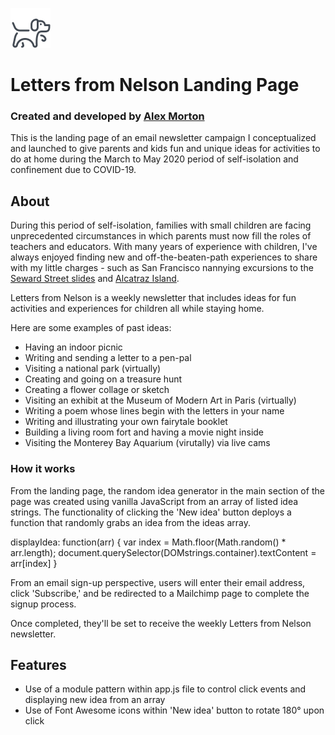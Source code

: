![cartoon dog](resources/images/favicon.png)

# Letters from Nelson Landing Page 

### Created and developed by [Alex Morton](https://alexlsalt.github.io/)  

This is the landing page of an email newsletter campaign I conceptualized and launched to give parents and kids fun and unique ideas 
for activities to do at home during the March to May 2020 period of self-isolation and confinement due to COVID-19.

## About

During this period of self-isolation, families with small children are facing unprecedented circumstances in which parents must now fill the 
roles of teachers and educators. With many years of experience with children, I've always enjoyed finding new and off-the-beaten-path
experiences to share with my little charges - such as San Francisco nannying excursions to the [Seward Street slides](https://www.atlasobscura.com/places/seward-street-slides)
and [Alcatraz Island](https://en.wikipedia.org/wiki/Alcatraz_Island).

Letters from Nelson is a weekly newsletter that includes ideas for fun activities and experiences for children all while staying home. 

Here are some examples of past ideas:

- Having an indoor picnic
- Writing and sending a letter to a pen-pal
- Visiting a national park (virtually)
- Creating and going on a treasure hunt
- Creating a flower collage or sketch
- Visiting an exhibit at the Museum of Modern Art in Paris (virtually)
- Writing a poem whose lines begin with the letters in your name
- Writing and illustrating your own fairytale booklet
- Building a living room fort and having a movie night inside
- Visiting the Monterey Bay Aquarium (virutally) via live cams


### How it works

From the landing page, the random idea generator in the main section of the page was created using vanilla JavaScript from an array of 
listed idea strings. The functionality of clicking the 'New idea' button deploys a function that randomly grabs an idea from the 
ideas array.

displayIdea: function(arr) {
    var index = Math.floor(Math.random() * arr.length);
     document.querySelector(DOMstrings.container).textContent = arr[index]
    }

From an email sign-up perspective, users will enter their email address, click 'Subscribe,' and be redirected to a Mailchimp page to complete
the signup process.

Once completed, they'll be set to receive the weekly Letters from Nelson newsletter.

## Features

- Use of a module pattern within app.js file to control click events and displaying new idea from an array
- Use of Font Awesome icons within 'New idea' button to rotate 180° upon click

